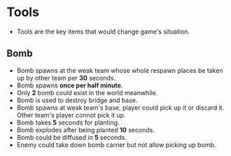 # Tools
- Tools are the key items that would change game's situation.

## Bomb
- Bomb spawns at the weak team whose whole respawn places be taken up by other team per **30** seconds.
- Bomb spawns **once per half minute**.
- Only **2** bomb could exist in the world meanwhile.
- Bomb is used to destroy bridge and base.
- Bomb spawns at weak team's base, player could pick up it or discard it. Other team's player connot pick it up.
- Bomb takes **5** seconds for planting.
- Bomb explodes after being planted **10** seconds.
- Bomb could be diffused in **5** seconds.
- Enemy could take down bomb carrier but not allow picking up bomb.